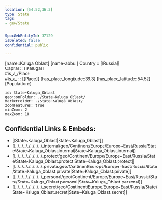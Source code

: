 ```yaml
---
location: [54.52,36.3] 
type: State
tags:
- geo/State


SpocWebEntityId: 37129
isDeleted: false
confidential: public

---
```

[name::Kaluga Oblast] 
[name-abbr::] 
Country :: [[Russia]]  
Capital :: [[Kaluga]]  
#is_a_/Place  
#is_a_ :: [[Place]] 
[has_place_longitude::36.3] 
[has_place_latitude::54.52] 
[Population::] 



```leaflet
id: State~Kaluga_Oblast
geojsonFolder: ./State~Kaluga_Oblast/
markerFolder: ./State~Kaluga_Oblast/
zoomFeatures: true 
minZoom: 2 
maxZoom: 18
```


## Confidential Links & Embeds: 
- [[State~Kaluga_Oblast|State~Kaluga_Oblast]]  
- [[../../../../../../../_internal/geo/Continent/Europe/Europe~East/Russia/State/State~Kaluga_Oblast.internal|State~Kaluga_Oblast.internal]] 
- [[../../../../../../../_protect/geo/Continent/Europe/Europe~East/Russia/State/State~Kaluga_Oblast.protect|State~Kaluga_Oblast.protect]] 
- [[../../../../../../../_private/geo/Continent/Europe/Europe~East/Russia/State/State~Kaluga_Oblast.private|State~Kaluga_Oblast.private]] 
- [[../../../../../../../_personal/geo/Continent/Europe/Europe~East/Russia/State/State~Kaluga_Oblast.personal|State~Kaluga_Oblast.personal]] 
- [[../../../../../../../_secret/geo/Continent/Europe/Europe~East/Russia/State/State~Kaluga_Oblast.secret|State~Kaluga_Oblast.secret]] 
